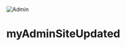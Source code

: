 ![Admin](https://user-images.githubusercontent.com/76013172/204099280-3bf617e0-d45c-4a77-ad71-6232d108e59f.png)
# myAdminSiteUpdated
